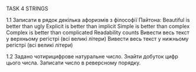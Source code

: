 TASK 4
STRINGS

1.1 Записати в рядок декілька афоризмів з філософії Пайтона:
Beautiful is better than ugly
Explicit is better than implicit
Simple is better than complex
Complex is better than complicated
Readability counts
Вивести весь текст у верхньому регістрі (всі великі літери)
Вивести весь текст у нижньому регістрі (всі великі літери)

1.2 Задано чотирицифрове натуральне число. 
Знайти добуток цифр цього числа.
Записати число в реверсному порядку.
